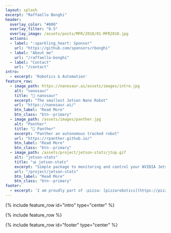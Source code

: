 ```yaml
---
layout: splash
excerpt: "Raffaello Bonghi"
header:
  overlay_color: "#000"
  overlay_filter: "0.5"
  overlay_image: /assets/posts/MFR/2018/01-MFR2018.jpg
  actions:
  - label: ":sparkling_heart: Sponsor"
    url: "https://github.com/sponsors/rbonghi"
  - label: "About me"
    url: "/raffaello-bonghi"
  - label: "Contact"
    url: "/contact"
intro: 
  - excerpt: 'Robotics & Automation'
feature_row:
  - image_path: https://nanosaur.ai/assets/images/intro.jpg
    alt: "nanosaur"
    title: "🦕 nanosaur"
    excerpt: "The smallest Jetson Nano Robot"
    url: "https://nanosaur.ai/"
    btn_label: "Read More"
    btn_class: "btn--primary"
  - image_path: /assets/images/panther.jpg
    alt: "Panther"
    title: "🐆 Panther"
    excerpt: "Panther an autonomous tracked robot"
    url: "https://rpanther.github.io/"
    btn_label: "Read More"
    btn_class: "btn--primary"
  - image_path: /assets/project/jetson-stats/jtop.gif
    alt: "jetson-stats"
    title: "📊 jetson-stats"
    excerpt: "Simple package to monitoring and control your NVIDIA Jetson [Xavier NX, Nano, AGX Xavier, TX1, TX2]"
    url: "/project/jetson-stats"
    btn_label: "Read More"
    btn_class: "btn--primary"
footer: 
  - excerpt: 'I am proudly part of :pizza: [pizzarobotics](https://pizzarobotics.org) community'
---
```


{% include feature_row id="intro" type="center" %}

{% include feature_row %}

{% include feature_row id="footer" type="center" %}